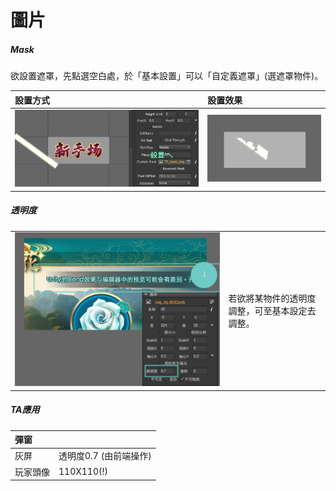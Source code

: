 # 圖片

##### Mask

欲設置遮罩，先點選空白處，於「基本設置」可以「自定義遮罩」\(選遮罩物件\)。

| 設置方式 | 設置效果 |
| :--- | :--- |
| ![](.gitbook/assets/screen-shot-2019-10-23-at-13.25.57.png) | ![](.gitbook/assets/screen-shot-2019-10-23-at-13.26.18.png) |

##### 透明度

|  |  |
| :--- | :--- |
| ![](.gitbook/assets/transparent.jpg) | 若欲將某物件的透明度調整，可至基本設定去調整。 |

##### TA應用

| 彈窗 |  |
| :--- | :--- |
| 灰屏 | 透明度0.7 \(由前端操作\) |
| 玩家頭像 | 110X110\(!\) |



